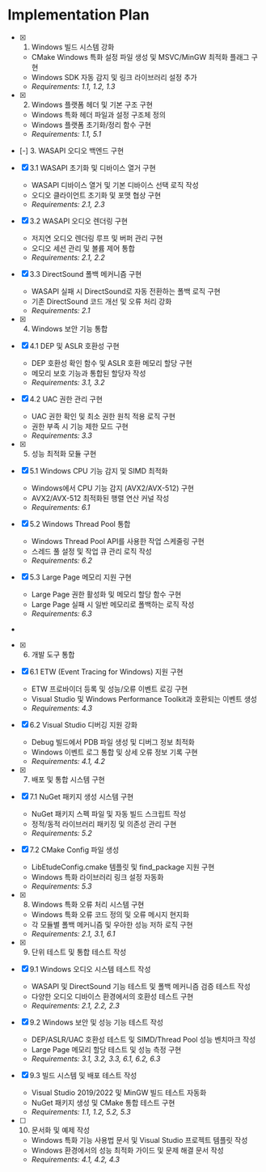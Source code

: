 # Implementation Plan

- [x] 1. Windows 빌드 시스템 강화





  - CMake Windows 특화 설정 파일 생성 및 MSVC/MinGW 최적화 플래그 구현
  - Windows SDK 자동 감지 및 링크 라이브러리 설정 추가
  - _Requirements: 1.1, 1.2, 1.3_

- [x] 2. Windows 플랫폼 헤더 및 기본 구조 구현





  - Windows 특화 헤더 파일과 설정 구조체 정의
  - Windows 플랫폼 초기화/정리 함수 구현
  - _Requirements: 1.1, 5.1_

- [-] 3. WASAPI 오디오 백엔드 구현



- [x] 3.1 WASAPI 초기화 및 디바이스 열거 구현




  - WASAPI 디바이스 열거 및 기본 디바이스 선택 로직 작성
  - 오디오 클라이언트 초기화 및 포맷 협상 구현
  - _Requirements: 2.1, 2.3_

- [x] 3.2 WASAPI 오디오 렌더링 구현





  - 저지연 오디오 렌더링 루프 및 버퍼 관리 구현
  - 오디오 세션 관리 및 볼륨 제어 통합
  - _Requirements: 2.1, 2.2_

- [x] 3.3 DirectSound 폴백 메커니즘 구현





  - WASAPI 실패 시 DirectSound로 자동 전환하는 폴백 로직 구현
  - 기존 DirectSound 코드 개선 및 오류 처리 강화
  - _Requirements: 2.1_

- [x] 4. Windows 보안 기능 통합





- [x] 4.1 DEP 및 ASLR 호환성 구현


  - DEP 호환성 확인 함수 및 ASLR 호환 메모리 할당 구현
  - 메모리 보호 기능과 통합된 할당자 작성
  - _Requirements: 3.1, 3.2_

- [x] 4.2 UAC 권한 관리 구현


  - UAC 권한 확인 및 최소 권한 원칙 적용 로직 구현
  - 권한 부족 시 기능 제한 모드 구현
  - _Requirements: 3.3_

- [x] 5. 성능 최적화 모듈 구현







- [x] 5.1 Windows CPU 기능 감지 및 SIMD 최적화


  - Windows에서 CPU 기능 감지 (AVX2/AVX-512) 구현
  - AVX2/AVX-512 최적화된 행렬 연산 커널 작성
  - _Requirements: 6.1_

- [x] 5.2 Windows Thread Pool 통합


  - Windows Thread Pool API를 사용한 작업 스케줄링 구현
  - 스레드 풀 설정 및 작업 큐 관리 로직 작성
  - _Requirements: 6.2_

- [x] 5.3 Large Page 메모리 지원 구현




  - Large Page 권한 활성화 및 메모리 할당 함수 구현
  - Large Page 실패 시 일반 메모리로 폴백하는 로직 작성
  - _Requirements: 6.3_
-



- [x] 6. 개발 도구 통합






- [x] 6.1 ETW (Event Tracing for Windows) 지원 구현


  - ETW 프로바이더 등록 및 성능/오류 이벤트 로깅 구현
  - Visual Studio 및 Windows Performance Toolkit과 호환되는 이벤트 생성
  - _Requirements: 4.3_

- [x] 6.2 Visual Studio 디버깅 지원 강화


  - Debug 빌드에서 PDB 파일 생성 및 디버그 정보 최적화
  - Windows 이벤트 로그 통합 및 상세 오류 정보 기록 구현
  - _Requirements: 4.1, 4.2_

- [x] 7. 배포 및 통합 시스템 구현




- [x] 7.1 NuGet 패키지 생성 시스템 구현


  - NuGet 패키지 스펙 파일 및 자동 빌드 스크립트 작성
  - 정적/동적 라이브러리 패키징 및 의존성 관리 구현
  - _Requirements: 5.2_

- [x] 7.2 CMake Config 파일 생성


  - LibEtudeConfig.cmake 템플릿 및 find_package 지원 구현
  - Windows 특화 라이브러리 링크 설정 자동화
  - _Requirements: 5.3_

- [x] 8. Windows 특화 오류 처리 시스템 구현





  - Windows 특화 오류 코드 정의 및 오류 메시지 현지화
  - 각 모듈별 폴백 메커니즘 및 우아한 성능 저하 로직 구현
  - _Requirements: 2.1, 3.1, 6.1_

- [x] 9. 단위 테스트 및 통합 테스트 작성





- [x] 9.1 Windows 오디오 시스템 테스트 작성


  - WASAPI 및 DirectSound 기능 테스트 및 폴백 메커니즘 검증 테스트 작성
  - 다양한 오디오 디바이스 환경에서의 호환성 테스트 구현
  - _Requirements: 2.1, 2.2, 2.3_

- [x] 9.2 Windows 보안 및 성능 기능 테스트 작성


  - DEP/ASLR/UAC 호환성 테스트 및 SIMD/Thread Pool 성능 벤치마크 작성
  - Large Page 메모리 할당 테스트 및 성능 측정 구현
  - _Requirements: 3.1, 3.2, 3.3, 6.1, 6.2, 6.3_



- [x] 9.3 빌드 시스템 및 배포 테스트 작성





  - Visual Studio 2019/2022 및 MinGW 빌드 테스트 자동화
  - NuGet 패키지 생성 및 CMake 통합 테스트 구현
  - _Requirements: 1.1, 1.2, 5.2, 5.3_

- [ ] 10. 문서화 및 예제 작성
  - Windows 특화 기능 사용법 문서 및 Visual Studio 프로젝트 템플릿 작성
  - Windows 환경에서의 성능 최적화 가이드 및 문제 해결 문서 작성
  - _Requirements: 4.1, 4.2, 4.3_